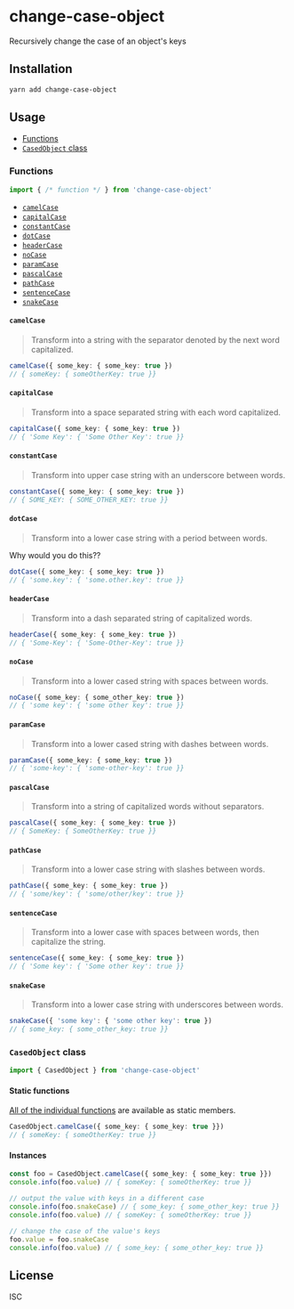 # change-case-object

Recursively change the case of an object's keys

## Installation

```bash
yarn add change-case-object
```

## Usage

- [Functions](#functions)
- [`CasedObject` class](#casedobject-class)

### Functions

```js
import { /* function */ } from 'change-case-object'
```

- [`camelCase`](#camelcase)
- [`capitalCase`](#capitalcase)
- [`constantCase`](#constantcase)
- [`dotCase`](#dotcase)
- [`headerCase`](#headercase)
- [`noCase`](#nocase)
- [`paramCase`](#paramcase)
- [`pascalCase`](#pascalcase)
- [`pathCase`](#pathcase)
- [`sentenceCase`](#sentencecase)
- [`snakeCase`](#snakecase)

#### `camelCase`

> Transform into a string with the separator denoted by the next word capitalized.

```ts
camelCase({ some_key: { some_key: true })
// { someKey: { someOtherKey: true }}
```

#### `capitalCase`

> Transform into a space separated string with each word capitalized.

```ts
capitalCase({ some_key: { some_key: true })
// { 'Some Key': { 'Some Other Key': true }}
```

#### `constantCase`

> Transform into upper case string with an underscore between words.

```ts
constantCase({ some_key: { some_key: true })
// { SOME_KEY: { SOME_OTHER_KEY: true }}
```

#### `dotCase`

> Transform into a lower case string with a period between words.

Why would you do this??

```ts
dotCase({ some_key: { some_key: true })
// { 'some.key': { 'some.other.key': true }}
```

#### `headerCase`

> Transform into a dash separated string of capitalized words.

```ts
headerCase({ some_key: { some_key: true })
// { 'Some-Key': { 'Some-Other-Key': true }}
```

#### `noCase`

> Transform into a lower cased string with spaces between words.

```ts
noCase({ some_key: { some_other_key: true })
// { 'some key': { 'some other key': true }}
```

#### `paramCase`

> Transform into a lower cased string with dashes between words.

```ts
paramCase({ some_key: { some_key: true })
// { 'some-key': { 'some-other-key': true }}
```

#### `pascalCase`

> Transform into a string of capitalized words without separators.

```ts
pascalCase({ some_key: { some_key: true })
// { SomeKey: { SomeOtherKey: true }}
```

#### `pathCase`

> Transform into a lower case string with slashes between words.

```ts
pathCase({ some_key: { some_key: true })
// { 'some/key': { 'some/other/key': true }}
```

#### `sentenceCase`

> Transform into a lower case with spaces between words, then capitalize the string.

```ts
sentenceCase({ some_key: { some_key: true })
// { 'Some key': { 'Some other key': true }}
```

#### `snakeCase`

> Transform into a lower case string with underscores between words.

```ts
snakeCase({ 'some key': { 'some other key': true })
// { some_key: { some_other_key: true }}
```

### `CasedObject` class

```ts
import { CasedObject } from 'change-case-object'
```

#### Static functions

[All of the individual functions](#functions) are available as static members.

```ts
CasedObject.camelCase({ some_key: { some_key: true }})
// { someKey: { someOtherKey: true }}
```

#### Instances

```ts
const foo = CasedObject.camelCase({ some_key: { some_key: true }})
console.info(foo.value) // { someKey: { someOtherKey: true }}

// output the value with keys in a different case
console.info(foo.snakeCase) // { some_key: { some_other_key: true }}
console.info(foo.value) // { someKey: { someOtherKey: true }}

// change the case of the value's keys
foo.value = foo.snakeCase
console.info(foo.value) // { some_key: { some_other_key: true }}
```

## License

ISC
